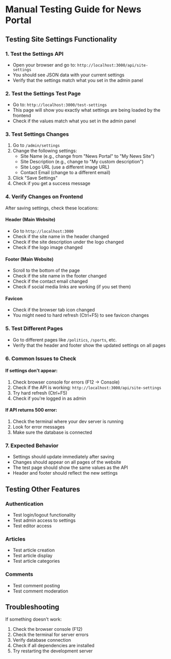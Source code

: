# Manual Testing Guide for News Portal

## Testing Site Settings Functionality

### 1. Test the Settings API
- Open your browser and go to: `http://localhost:3000/api/site-settings`
- You should see JSON data with your current settings
- Verify that the settings match what you set in the admin panel

### 2. Test the Settings Test Page
- Go to: `http://localhost:3000/test-settings`
- This page will show you exactly what settings are being loaded by the frontend
- Check if the values match what you set in the admin panel

### 3. Test Settings Changes
1. Go to `/admin/settings`
2. Change the following settings:
   - Site Name (e.g., change from "News Portal" to "My News Site")
   - Site Description (e.g., change to "My custom description")
   - Site Logo URL (use a different image URL)
   - Contact Email (change to a different email)
3. Click "Save Settings"
4. Check if you get a success message

### 4. Verify Changes on Frontend
After saving settings, check these locations:

#### Header (Main Website)
- Go to `http://localhost:3000`
- Check if the site name in the header changed
- Check if the site description under the logo changed
- Check if the logo image changed

#### Footer (Main Website)
- Scroll to the bottom of the page
- Check if the site name in the footer changed
- Check if the contact email changed
- Check if social media links are working (if you set them)

#### Favicon
- Check if the browser tab icon changed
- You might need to hard refresh (Ctrl+F5) to see favicon changes

### 5. Test Different Pages
- Go to different pages like `/politics`, `/sports`, etc.
- Verify that the header and footer show the updated settings on all pages

### 6. Common Issues to Check

#### If settings don't appear:
1. Check browser console for errors (F12 → Console)
2. Check if the API is working: `http://localhost:3000/api/site-settings`
3. Try hard refresh (Ctrl+F5)
4. Check if you're logged in as admin

#### If API returns 500 error:
1. Check the terminal where your dev server is running
2. Look for error messages
3. Make sure the database is connected

### 7. Expected Behavior
- Settings should update immediately after saving
- Changes should appear on all pages of the website
- The test page should show the same values as the API
- Header and footer should reflect the new settings

## Testing Other Features

### Authentication
- Test login/logout functionality
- Test admin access to settings
- Test editor access

### Articles
- Test article creation
- Test article display
- Test article categories

### Comments
- Test comment posting
- Test comment moderation

## Troubleshooting

If something doesn't work:
1. Check the browser console (F12)
2. Check the terminal for server errors
3. Verify database connection
4. Check if all dependencies are installed
5. Try restarting the development server

